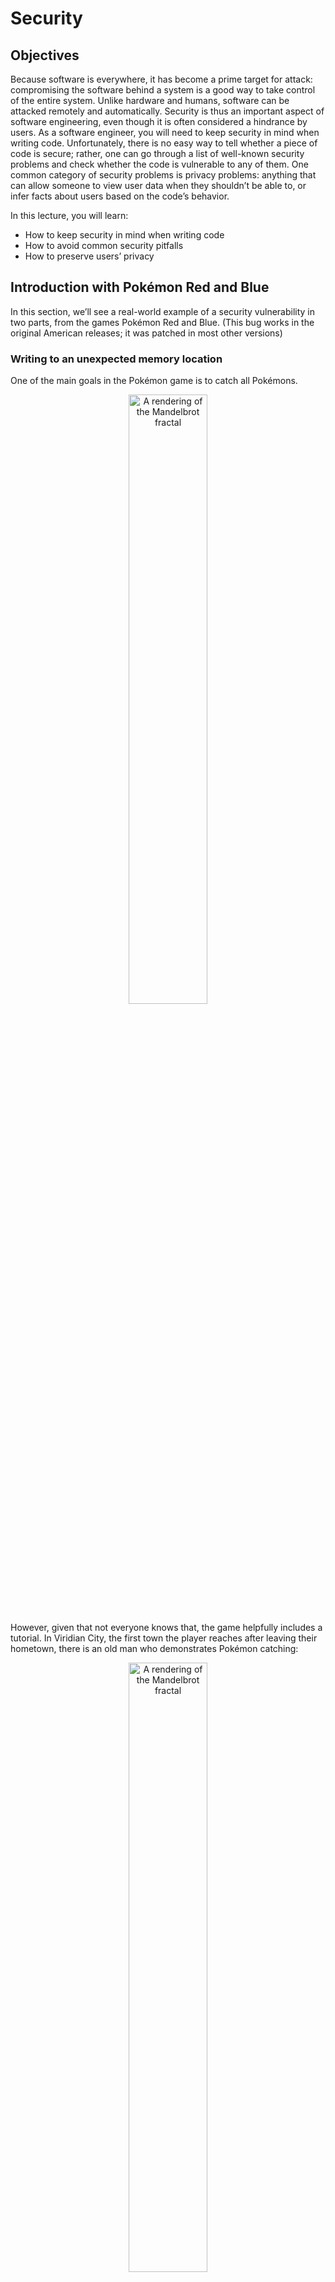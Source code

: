 # Security

## Objectives

Because software is everywhere, it has become a prime target for attack: compromising the software behind a system is a good way to take control of the entire system. Unlike hardware and humans, software can be attacked remotely and automatically. Security is thus an important aspect of software engineering, even though it is often considered a hindrance by users. As a software engineer, you will need to keep security in mind when writing code. Unfortunately, there is no easy way to tell whether a piece of code is secure; rather, one can go through a list of well-known security problems and check whether the code is vulnerable to any of them. One common category of security problems is privacy problems: anything that can allow someone to view user data when they shouldn’t be able to, or infer facts about users based on the code’s behavior.

In this lecture, you will learn:
* How to keep security in mind when writing code
* How to avoid common security pitfalls
* How to preserve users’ privacy


## Introduction with Pokémon Red and Blue

In this section, we’ll see a real-world example of a security vulnerability in two parts, from the games Pokémon Red and Blue. (This bug works in the original American releases; it was patched in most other versions)


### Writing to an unexpected memory location

One of the main goals in the Pokémon game is to catch all Pokémons.

<p align="center"><img alt="A rendering of the Mandelbrot fractal" src="images/battle.png" width="50%" /></p>

However, given that not everyone knows that, the game helpfully includes a tutorial. In Viridian City, the first town the player reaches after leaving their hometown, there is an old man who demonstrates Pokémon catching:

<p align="center"><img alt="A rendering of the Mandelbrot fractal" src="images/oldman.png" width="50%" /></p>

This is a nice feature to show new players what to do, especially given that Pokémon Red and Blue were the first Pokémon games (except for the Japan-only Pokémon Green).

Now let’s think about how the tutorial is implemented. Pokémon Red and Blue only have one playable character, so how can the game show an old man instead? (The female playable character was added in Pokémon Crystal)

Replacing the player image is the easiest part: since there is only one possible player image in the rest of the game, the tutorial code switches the pointer to the image to point to the old man instead, then switches it back, without having to explicitly remember which image was used before since there can be only one.

But the name is another matter: it’s customizable! In the first screenshot above, the player is named “SOLAL”. The tutorial code must store it somewhere. The Game Boy only has 8 KB of RAM, so declaring a variable just for that one time in the entire game seems suboptimal. So, where could the developers store it?

It turns out there is a convenient memory location that is otherwise unused during this part of the game: the list of wild Pokémons that can be encountered in tall grass in the current location. Every location in Pokémon has an associated list of Pokémons that can be encountered when the player is in tall grass, and similar lists for fishing and surfing on water. Whenever the player moves to a different area, the game copies the corresponding lists from the cartridge into memory. But Viridian City has no tall grass, so the corresponding Pokémon list goes unused. Why not use it? After all, its size in memory is more than enough to accommodate any player name.

This is the first part of the vulnerability: the game copies the player’s name, which is user input, into an internal data structure, namely the list of Pokémons that can be found in tall grass. Worse, this input gets silently converted into a different type: from text to a list of Pokémons!

But… that’s fine, right? Because this list of Pokémons is going to be overwritten whenever the player goes somewhere that does have tall grass. Right?


### Reading from that location

Welcome to sunny Cinnabar Island, the town of volcanoes and Fire-type Pokémons! We hope you’ll enjoy your time there, why not try surfing?

<p align="center"><img alt="A rendering of the Mandelbrot fractal" src="images/surf.png" width="50%" /></p>

In the screenshot above, the player is surfing on the sea, by riding a Pokémon. Cinnabar Island has no grass, only sea. Why are we even talking about this? Well, it turns out the developers made a mistake: the vertical strip of water just east of the island, where the player is surfing in the screenshot, is not coded as sea into the game. It’s coded as tall grass!

This is a problem, because Cinnabar Island isn’t supposed to have tall grass. Thus, the game does not configure the list of Pokémons that can be encountered in tall grass when entering the area. Which means the Pokémons encountered on that strip of water are the same as the ones encountered in the tall grass wherever the player was previously.

But that’s fine, right? Because the Pokémons encountered in the strip of water are Pokémons that the player already had access to in the previous area, so the player can’t encounter Pokémons they couldn’t already encounter elsewhere. Right? …you see where this is going.

The game is accidentally reading from an uninitialized memory location, and unfortunately for the developers, that location also happens to be the subject of a bug allowing players to write arbitrary data into it.

With this bug, you too can encounter a Mewtwo, an otherwise unique Pokémon not encountered in the wild, at level 131, a full 31 levels above the maximum allowed level! Just name your player “DDDDDDD”, because the game encodes ‘D’ with a binary value that is the same as the one used to encode the ID of Mewtwo and the level 131, and the list of wild Pokémons made up of (&lt;level>, &lt;ID>) tuples. Then go watch the old man’s tutorial, fly directly to Cinnabar Island, surf… and _voilà_!

<p align="center"><img alt="A rendering of the Mandelbrot fractal" src="images/mewtwo.png" width="50%" /></p>

Since not all characters in the player name correspond to valid Pokémon, one can also get oddities, such as the “MISSINGNO.” Pokémon name, which is used when the game encounters an invalid Pokémon, along with an image that is not a Pokémon but pulled from somewhere else on the cartridge. Pokémon is not usually creepy, but set your name to ‘wwwwwww’, use this glitch, and you get this:

<p align="center"><img alt="A rendering of the Mandelbrot fractal" src="images/missingno.png" width="50%" /></p>


### Takeaways

What should you take away from this interesting though mostly harmless bug?



* Avoid storing data, especially derived from user input, in unintended locations
    * If you must do it, make sure to erase the data from the location immediately after you’re done
* Do not store duplicate information, such as a tile’s looks (water) and its internal type (tall grass)
    * Instead, have the code derive one kind of information from the other, so they don’t get out of sync
* Sanity checks make sense even if you don’t see a way the inputs could be corrupted
    * In this example, the game could ignore wild Pokémons whose level is above 100

The Pokémon developers made the same duplication mistake in the fourth generation of games, Diamond and Pearl, in which one can [surf](https://bulbapedia.bulbagarden.net/wiki/Surf_glitch) through a _door _to reach out-of-bounds locations, and exploit this to go to secret locations in the game. This is problematic because these locations are usually unlocked as a reward for going to a Pokémon event in the real world, such as watching a Pokémon movie, which brings money to the Pokémon developers. Players can thus use this bug to avoid having to pay.


## Keeping Security in Mind

Security is an endless cat-and-mouse game between hackers (both good and evil) and the developers and maintainers of a system. Here are some hints for how to write code that will succumb to the incantations of a hacker.

While it may be tempting to write quick and dirty code to put something together and to make it secure and reliable later, this is a dangerous approach. First, when writing code in this mindset, you always come up with another feature to write - which delays even more the necessary security efforts. Second, the more your codebase grows, the harder it is to introduce security notions without rewriting a lot of code. Therefore, it is important to think about security from the start.

Thankfully, the first advice to write secure code is to write _good _code, and this is a topic we have already covered extensively during this course. Indeed, bugs are easier to spot and harder to introduce if:



* The code is well modularized, and interfaces only expose what is strictly necessary to their functionality
* The logic of the code is easy to understand
* There is no code duplication (as it is very easy to patch a bug in one place and forget about the other copies)
* Your code is well tested, using both unit tests, end-to-end testing, and fuzzing techniques

This list is not exhaustive, but it captures the general idea.

Trust boundaries should also be clearly established and enforced. A trust boundary describes a boundary between components that are trusted by the system and components that are not. Any data that crosses this boundary must be handled carefully, as it may originate from a malicious user trying to affect the behaviour of the system. You should always make sure that this data is of the correct format and fail fast if it is not. For example, in an Android application with a web server backend hosted in the cloud, the Application and the Server should be considered as independent: the App should not blindly trust any data received from the server (it may originate from a pirated server, for example), and the Server should not trust any data received from the App (it may come from a modified client or even from hand-crafted HTTP requests). Finally, **users are always outside of your trust boundaries**. You should always validate any input that originates from users.

The principle of least privilege is also a general guideline to keep in mind. It states that each component in your system should be granted exactly the permissions it needs to do its task, and not more. In a Web application, you could for example make sure that the login/registration module can only change the users in the database, and not anything else (their permissions, their messages, their orders…). A simple way to enforce that is to use different users (be it Unix users, Database users, API users, …) for different modules in your app, and make sure that a module cannot access the credentials from other modules. When implementing authorization on your system, it is also better to use credentials that give the least permissions possible, and issue credentials with a very short validity period and more permissions on a per-action basis.

These few hints are not everything, as a lot of security concepts are language or framework specific. In general, most of them can be found in the language or framework documentation. For example, Oracle provides an important list of [secure coding guidelines for Java](https://www.oracle.com/java/technologies/javase/seccodeguide.html). Other lists of common flaws are very useful and should be carefully reviewed regularly, to make sure you know what are the flaws they describe and how to prevent them. We provide you with some of the most important of these flaws in the next section.


## Common Security Pitfalls

Here, we will list some of the common flaws from [OWASP Top Ten Web Application Security Flaws](https://owasp.org/www-project-top-ten/) as well as the [OWASP Mobile Top Ten](https://owasp.org/www-project-mobile-top-10/), which apply specifically to Web and mobile applications respectively. You can also have a look at the [Common Weakness Enumeration Top 25](https://cwe.mitre.org/top25/archive/2020/2020_cwe_top25.html) list, which contains more general weaknesses. 


```
In general, you will easily find security lists for your particular application domain online: you should make sure to review your code against each possible vulnerability and actively try to break your software from the point of view of an attacker (e.g. red teaming) to ensure its security. Also, these lists get updated fairly often given new technologies and popular attack vectors, so make sure to check them every so often.
```



### Injection

Injection flaws can be disastrous, but at the same time are relatively simple to prevent. These flaws are characterized by the use of malicious user input in sensitive places. The easiest way to prevent them is always to sanitize input as much as possible. We present here the three most common types of injections: SQL Injections, Command Injections, and Cross Site Scripting (XSS)

**SQL Injections** refer to SQL, a popular language to query relational databases. In SQL, you write requests to access tables in the database. For example, if you want to get all users with id 42, you could write `SELECT * FROM users WHERE user_id = 42 ;`

The injection happens when you want to set this user id using user provided data. If you write a login form, you can be tempted to write something like this (in Java): 


```
connection.createStatement().executeQuery("SELECT * FROM users WHERE user_email = '" + email + "'"); // Dangerous, don't do this!
```


However, this is dangerous - especially if the user email is not previously validated. For example, a malicious user could provide an email `"' ; DELETE FROM users WHERE 1 = 1 --"`, which would delete all users. More sophisticated attacks are indeed possible, and you can learn about them in multiple courses at EPFL.

**How to avoid this? **In the case of SQL queries, most client libraries provide a way to _prepare _requests. When writing the request, you indicate that some values will be replaced by user values. In some way, this is equivalent to creating a “SQL function” that takes some values. These values are handled in a specific way by the SQL server, meaning they cannot be interpreted as SQL code. Here is how you could write this in Java:


```
PreparedStatement statement = connection.prepareStatement("SELECT * FROM users WHERE user_email = ?");
statement.setString(1, email);
return statement.executeQuery();
```


**Command injections** refer to system commands. For example, let’s say you want to write an application that takes any domain and runs a _ping_ command on this domain and returns the output to the user. In Python, one could write it this way:


```
import os
result = os.system("ping " + domain)
```


However, an user can provide a domain such as `"epfl.ch ; cat /var/www/passwords.conf" `to simply read all the passwords from your web server configuration. 

**How to avoid this? **In this case, you should use “harder” but “safer” alternatives to os.system, such as the os.exec* family of function. They all take an executable path as an argument and usually consider all other parameters as **arguments** to this executable, instead of passing everything to the shell - which may interpret the arguments as commands.

**Cross Site Scripting **refers to the ability for an attacker to inject HTML source code in a web page served by your application, targeting the user browser. Depending on the severity, this may give the attacker the possibility to execute any Javascript code in the user browser, giving them full access to the targeted account.

There are two main ways in which an application can be vulnerable to XSS. The first one is if you store some user data and display it on some page without any sanitization. In this case, any person visiting the page can be affected. The second one is if you take some parameters (either in the URL or in response to a form) and display them back without sanitization. Here, the victim must be redirected to this page with a crafted parameter, so they need to click on a malicious link containing the payload.

**Example: **assume that users are able to leave some comments on a website through an HTML form, which are stored on the website’s database. Those comments are stored in plain text, without performing any sanitization or verification whatsoever.
In this example, the provided input text will be fetched by any subsequent user visiting this page. However, nothing will be displayed, instead the user will be redirected to http://evilwebsite, simply because the script tag will be interpreted by their browser’s Javascript engine as being part of the HTML document object model (DOM). The injected code is arbitrary, and can thus be used to steal cookies (being able to use the user’s sessions on other websites), run cryptominers, inject advertisements into the page, phish passwords, ...

**How to avoid this? **As always, it is very important to sanitize user input, preferably through a whitelist. If your input is not supposed to contain HTML, you should make sure that any potential HTML tag (e.g.,. `&lt;script>`) should be escaped. In HTML, you can simply replace the characters `&lt; `with` &lt;` and `> `with` &gt;`. The browser will display them as the correct characters but will not try to interpret them as HTML tags.

A lot of web templating frameworks automatically escape HTML on user input, and web application frameworks usually provide methods to do this. It is still a good practice to test that the input is correctly sanitized using end-to-end tests.

In general, use a library that automates this for you (e.g. [DOMPurify](https://github.com/cure53/DOMPurify)). Escaping HTML perfectly can require a bit of effort, and using a library that does it well is the best way to make sure you don’t forget anything.

See OWASP cheat sheets [A1:2017-Injection](https://owasp.org/www-project-top-ten/2017/A1_2017-Injection) and [A7:2017-XSS](https://owasp.org/www-project-top-ten/2017/A7_2017-Cross-Site_Scripting_(XSS)) ; Java Secure Coding Guidelines [INJECT](https://www.oracle.com/java/technologies/javase/seccodeguide.html#3)


### Broken Access Control

This flaw describes the possibility for users to do actions that should be forbidden to them. For example, if a standard user can delete any account on your service using a bug, or if they can see the photos uploaded by any user because the directory has indexing enabled.

There is no easy way to avoid these bugs, but some common patterns can be avoided. 

For example, you should always protect _direct object accesses_: if a user account has an id, you should make sure that the URL `/users/delete/:account_id` is protected and can only be accessed by an administrator account. Even if the given ID is supposed to be secret, random and complicated to guess (non sequential, with high entropy), all accesses to the object should still be checked for permission. Indeed, one can always send requests with random ids and possibly delete an account.

Writing end-to-end tests that try to call each endpoint without the appropriate permissions can also help you gain confidence that you did not entirely forget to put access control in. It can also protect you from later updates that could accidentally disable access control on some endpoints.

See OWASP cheat sheet [A5:2017-Broken Access Control](https://owasp.org/www-project-top-ten/2017/A5_2017-Broken_Access_Control) ; Java Secure Coding Guidelines [ACCESS](https://www.oracle.com/java/technologies/javase/seccodeguide.html#9)


### Insecure Deserialization

Serialization is the concept of _translating a data-structure or object to a form in which it can be stored._ Deserialization is the opposite operation: translating some stored data to an object or data-structure. 

JSON (JavaScript Object Notation) is a very common format for data serialization and deserialization. Libraries to serialize and deserialize objects exist in a lot of languages. For example, the following Scala objects could be serialized in JSON this way:


```
case class Address(street: String, city: String, zipcode: String, country: String)
case class Person(firstname: String, lastname: String, age: Int, address: Address)

val arthur = Person("Arthur", "Dent", 42, Address("Country Lane", "Cottington", "PO16 7GZ", "United Kingdom"))
print(Json.stringify(arthur))

>>> 
{
	"firstname": "Arthur",
	"lastname": "Dent",
	"age": 42,
	"address": {
		"street": "Country Lane",
		"city": "Cottington",
		"zipcode": "PO16 7GZ",
		"Country": "United Kingdom"
	}
}
```


However, there are other ways to serialize and deserialize objects. You can even define your own (for example, if you have a fixed number of fields that always come in the same order, you can simply define that each field should be separated by an arbitrary string such as “`$$SEP$$`”, this would be a serialization scheme. You should however obviously check that the separator cannot show up in the fields’ values). However, when you try to deserialize user data, you must always be very cautious. 

Java is natively capable of serialization or deserialization of any object to a string representation. However, there are absolutely no integrity checks on these objects: quoting the Java Secure Coding Guidelines: **“Deserialization of untrusted data is inherently dangerous and should be avoided”.** If you simply deserialize any user input in Java, an attacker could simply write something else in the object - which could lead to a trivial _remote code execution _attack. Therefore, you should never use Java deserialization on untrusted data.

Even when using safer representations such as JSON or custom formats, there are multiple possible attacks. 

First, bugs in the deserialization parser can cause infinite loops or very high memory usages, which can lead to a denial of service attacks. This is a common bug for naive parsers in [XML](https://en.wikipedia.org/wiki/XML_denial-of-service_attack#:~:text=An%20XML%20denial%2Dof%2Dservice,or%20system%20running%20that%20service.), but can also happen in JSON if the size of the input is not limited (for example, an attacker could send a very huge JSON string that would exhaust the system memory when deserializing).

Second, you should always remember that serialized data is not protected against tampering. For example, let’s say you want to authenticate an user and send them a HTTP cookie containing the following data: `{"user_id": 5, "admin": false}`. An attacker can simply modify the cookie to read `{"user_id": 5, "admin": true}` to become an admin, if no other safeguards are put into place. Therefore, if your object serialization contains sensitive data that must not be changed by the user, it is very important to authenticate it. If you use JSON, [JSON Web Tokens (JWT)](http://jwt.io/) are a good way - but they also have [problems](https://connect2id.com/products/nimbus-jose-jwt/vulnerabilities) on their own.

A rule of thumb is to always be cautious when deserializing user-data, and to use a battle-tested library to do so, as naive homemade implementations may be subject to known flaws unbeknownst to you.

See OWASP cheat sheet [A8:2017-Insecure Deserialization](https://owasp.org/www-project-top-ten/2017/A8_2017-Insecure_Deserialization) ; Java Secure Coding Guidelines [SERIAL](https://www.oracle.com/java/technologies/javase/seccodeguide.html#8)


### Using Insecure Components

Important applications often depend on dozens of external libraries, which themselves depend on dozens of other libraries. When you want to perform a specific task (for example, JSON serialization or network communication), it is often faster and safer to use specialized libraries that are very good at this specific thing (for example, GSon and Netty respectively). Writing a web-app from scratch in most languages would be re-inventing the wheel: you’d need to develop a whole network stack to handle TCP connections, parse HTTP requests, then dispatch them to your workers and write the reply. Instead of doing that, it is way easier and safer to use a framework (such as Spring or Play, in Java). 

Using external libraries is safer, because these libraries are developed by teams of skilled developers that specifically work on them. They are also used widely, which means that discovered flaws are usually patched quickly. However, these observations don’t apply to _all _libraries - some of them are almost unknown and maintained by a single developer, possibly even abandoned. Therefore, it is a good practice to **make sure that a library is well supported and has a wide community** before depending on it in a project.

It is also important to keep these libraries up-to-date. Critical flaws are found every day in tens of open source projects, even the most popular ones. **Running an insecure version of a widely popular library is extremely dangerous**, as easy-to-use exploits are often widely available to attackers, who can then exploit the bugs effortlessly. This affects everyone (e.g., Facebook was affected in [September 2020](https://portswigger.net/daily-swig/internal-facebook-systems-exposed-via-unpatched-apache-library)).

See OWASP cheat sheet [A8:2017-Using Components With Known Vulnerabilities](https://owasp.org/www-project-top-ten/2017/A9_2017-Using_Components_with_Known_Vulnerabilities) ; Java Secure Coding Guidelines [FUNDAMENTALS-8](https://www.oracle.com/java/technologies/javase/seccodeguide.html#0-8)


### Improper Platform Usage and Insecure Data Storage

Most computer systems include secure facilities for the storage and processing of highly sensitive data such as cryptographic keys, database passwords, user credentials, … Examples include the [iOS keychain](https://developer.apple.com/documentation/security/keychain_services), [Android Keystore](https://developer.android.com/training/articles/keystore), or [Linux keyrings](https://www.man7.org/linux/man-pages/man7/keyrings.7.html), as well as hardware-hardened circuitry ([Android hardware-backed keystore](https://source.android.com/security/keystore), [Intel Secure Key](https://software.intel.com/content/www/us/en/develop/blogs/what-is-intelr-secure-key-technology.html), or [ARM TrustZone](https://developer.arm.com/ip-products/security-ip/trustzone), ...) and cryptographic libraries ([Android Cryptography](https://developer.android.com/guide/topics/security/cryptography), [Java / C# Bouncy Castle](https://www.bouncycastle.org/), ...)

It is your responsibility as a developer to learn about the best security practices of your specific application environment. Failure to do so will result in you reinventing the wheel with great risks of exposing flaws in your implementation (designing truly secure cryptography and storage technologies is extremely hard!). As a rule of thumb, unless you are a cryptography expert, never implement encryption mechanisms yourself. There are many (bad) software systems in the wild that store secrets in plaintext storage (such as files on the disk), or that implement their own (doubtfully secure) encryption mechanisms. Remember that security through obscurity is usually a recipe for disaster, and use Kerckhoffs’s principle which states that “a cryptosystem should be secure even if everything about the system, except the key, is public knowledge”.

See [OWASP cheat sheet about M1: Improper Platform Usage](https://owasp.org/www-project-mobile-top-10/2016-risks/m1-improper-platform-usage), [OWASP cheat sheet about M2: Insecure Data Storage](https://owasp.org/www-project-mobile-top-10/2016-risks/m2-insecure-data-storage)


### Code Tampering and Reverse Engineering

In these attacks, hackers will typically exploit the application binary and files themselves by decompiling assembly / bytecode executables and retrieving assets (images, configuration files, ...) from the software package. Example scenarios include:



* Changing the application binary or its assets and repackaging it, then distributing it under a different name
* Wrap or redirect API calls from the application to external code (library, OS, remote services) to intercept data in-flight or execute malicious code (stealing credentials, running cryptocurrency miners, ...)
* Extracting constants from the binary code such as API keys, passwords and other hardcoded secrets
* Stealing proprietary algorithms (e.g. trained ML models)

Typically, any code that is accessible to users (mobile apps, javascript frontends, desktop applications) is susceptible to reverse engineering of its source files. By applying security best practices (such as using the aforementioned secure facilities of a system), the execution scope of the end-user software should stay limited. Tools such as code obfuscators (such as [Proguard in Android](https://developer.android.com/studio/build/shrink-code)) may also considerably slow down the progress of attackers in understanding the code binary by removing the attached semantics (class names, variables, ...).

See [OWASP cheat sheet about M8: Code Tampering](https://owasp.org/www-project-mobile-top-10/2016-risks/m8-code-tampering), [OWASP cheat sheet about M9: Reverse Engineering](https://owasp.org/www-project-mobile-top-10/2016-risks/m9-reverse-engineering)


### Extraneous Functionality

Sometimes hackers don’t need anything other than the software itself to find vulnerabilities: debugging tools (such as loggers, privilege backdoors) and WIP code (demo features, test code paths) may find their way into the final product, if developers are not careful about removing them. Attackers can then very easily collect information about the functionalities of the software, or may even use these unwanted features directly. For instance, a mobile app may contain log statements that are observable by simply connecting the phone to a debugging tool (such as adb or Android Studio) and leak implementation details. Another example is an authentication server that should always require users to use 2-factor authentication, but has a hidden backdoor endpoint used for testing purposes that bypasses 2FA: hackers may simply find the corresponding calling code, and try to execute it themselves to gain access to users accounts, with some additional social engineering.

See [OWASP cheat sheet about M10: Extraneous functionality](https://owasp.org/www-project-mobile-top-10/2016-risks/m10-extraneous-functionality)


## Preserving Users’ Privacy

Privacy has become an important concern in modern times. To some degree, awareness has improved as well. We are less likely today to hand out all of our personal data and PII (Personally Identifiable Information: name, address, phone number, …) to unknown websites. In this section, we will briefly discuss some ways in which you can make sure that the data you collect about your users is not misused or leaked.


### Strategy 1: Data you don’t collect is data you don’t need to protect

The first way to protect user data is to refrain from collecting it.

When writing a form, make sure that every field inside that form is needed, because as soon as the data reaches your server, you are responsible for keeping it secret. The same concept applies to any way of collecting data: automated logs, machine learning algorithms, … 

Recent regulations require you to explicitly request user consent before collecting certain data. Data collection also comes with multiple legal requirements: you must keep the data safe from unauthorized access, cannot share it with third parties unless explicitly authorized by the user, you must allow the user to download a copy of their data or to remove it from your servers. You may collect some data without requiring any consent, but the scope of this collection is very limited - think username/passwords, for example.

It may sound tempting at first to collect every possible information about your user base, but remember: **all this information needs to be kept private.**


### Strategy 2: Hash / encrypt user data

When the data reaches your backend server, you want to make sure that it stays safe even if something bad happens (think: a bad actor logs-in as admin on your server).

Encrypting the whole database is usually a good thing, but depending on the encryption scheme you choose, you won’t be protected against the same kind of attacks. For example, encrypting the database on disk won’t protect you if the key to decrypt it is on the machine. 

Using multiple database accounts with limited permissions can also limit the consequences of bugs in your application code. For example, if your database software allows it, you can make sure that the account you use to create new users is not able to change the permissions of the users or to return a list of users in the database. This way, if a bug in your registration code allows an attacker to write arbitrary requests, they will be constrained by the permissions of the database user.


#### Keeping passwords safe

An important thing to think about is **hashing passwords.** You may think that if your app is not very important, your users’ passwords don’t matter. After all, what could possibly go wrong if an attacker gets a user password for your Zoo Management smartphone game? Well, that user has possibly **reused this password elsewhere**. Password reuse is a very common problem because humans are not good at remembering multiple complex passwords. Therefore, you should assume that any user on your app may have used a very important password to register, and you must make sure that this password **never leaks.** 

Thankfully, there is an easy way to achieve that: hashing. Contrary to encryption, which is reversible (i.e. if you know the key, you can decrypt and read the original value), good hashing is only one way, meaning it’s almost impossible to find the original value given the hash of that value. Using hashes, you don’t have to keep an encryption key secret. You also don’t have the risk of one of the developers using the key to decrypt the password of a user to access their email account.

Hashing functions are provided in libraries in almost all programming languages. Some of them, as PHP, include them in their standard library. They can be divided in two categories:



* **“Fast” hashing functions**: SHA1, MD5, SHA3… \
These functions are often used to compute hashes for files. They can hash multiple gigabytes in a few seconds, into a short series of bytes written in hexadecimal form (20 bytes for SHA1)
* **“Slow” hashing functions**: Argon2, BCrypt, … \
These functions are slower, and you can adapt their cost when calling them (making them use more or less memory, and more or less CPU time). “Slow” here means that a standard password can take about 500ms-1s to hash.

When storing passwords, **you should only use “slow” hashing functions**. First, they are usually specifically built to handle passwords. Second, the fact that they are slow means it will be very hard for an attacker to _bruteforce_ a hash to try to recover the password. Indeed, if an attacker gets access to a list of hashed passwords, they can try a list of common passwords, or simply all permutations of some length. In 2012, using 25 GPUs in parallel allowed attackers to test 60 billion SHA1 hashes per second ([https://www.zdnet.com/article/25-gpus-devour-password-hashes-at-up-to-348-billion-per-second/](https://www.zdnet.com/article/25-gpus-devour-password-hashes-at-up-to-348-billion-per-second/)). Argon2 is way harder to parallelize and to run on a GPU, therefore it is not as trivial for attackers to bruteforce passwords hashed using it.

But how to check a user password if it is impossible to decrypt it? That’s simple: because the hash function is deterministic, you can simply apply the hash function again on a provided password and compare it with your stored hash to check if it’s correct. You will see a small code sample below.

When hashing passwords, **it is important to use a _salt_**. A _salt_ is a random string added to the password before hashing it. You need to have one random salt for each user, and you obviously need to keep it with the password, otherwise it would be impossible to re-use it when hashing user input. Using a salt makes it harder for an attacker to see if two users used the same password (since hashing is deterministic, if two users choose password “aaaaa”, they will get the same sha1 hash “5cafdebe4e78588628681c0fa5fda8a410ccd966”; but by adding the different salts to the passwords, they become different string that - most likely - give two different hash values). Moreover, not using salt means that an attacker that wants to bruteforce stored passwords can do it only once for each hash value: every time they try to hash a guess, they can immediately see all users for which this password works. 

Usually, **the libraries that provide the hash functions also include automatic hashing **(and you should **<span style="text-decoration:underline;">never</span>** try to write your own hash/cryptography functions libraries to use them in the real world). You have a function to hash the password when the user registers (``password_hash`` in PHP), that will create a salt, hash the password with the salt, and return a string containing both the salt and the hash ; and a function to verify a user password (``password_verify`` in PHP), that takes a user provided password and a previously hashed password and checks that they correspond. For example, Argon2 hashes created using PHP’s _password_hash_ look like this:


```
$argon2id$v=19$m=65536,t=4,p=1$LkZFZDIwNHZqR2ttMHhRTA$sIy1TMe9frrczfWpOSMrENt1jWkCt4vSyzm+i2iGQGo
```


It’s a string in which parameters are separated using the dollar sign. The name of the algorithm comes first, then come multiple parameters for the algorithm, and finally the salt `LkZFZDIwNHZqR2ttMHhRTA` and the hashed password `LkZFZDIwNHZqR2ttMHhRTA$sIy1TMe9frrczfWpOSMrENt1jWkCt4vSyzm+i2iGQGo.`

As for the encryption mechanisms, you should preferably use well maintained libraries for passwords hash with salt handling to reduce chances of encountering bugs that can lead to data leaks.


```
Note: protect your backups as well as your data!
Even if your main database server is a fortress that no-one can ever enter, it is useless if you regularly backup your database and put it in a freely accessible directory. This is in fact a problem that is quite common and has led to the leak of very personal data, such as with the Red Cross Blood Service in Australia data leak.
Therefore, make sure that your backup strategy doesn't accidentally involve keeping database archives in indexed directories that can be found using any search engine.
```



### Strategy 3: Encrypt data between the server and the client

Users often browse the web from networks that are insecure, such as public wifi hotspots (think Airport WiFi). On such networks, it is particularly easy for an attacker to set-up a device that imitates the hotspot but acts as a Man-in-the-Middle between user devices and the actual network. This means that when a user _thinks_ they are connected to _Zurich FH FreeWifi_, they are actually connected to an attacker laptop that redirects all your requests to the legitimate network but spies on them or modifies them while doing so.

Using this scheme, an attacker can **read **what is exchanged between the victim and the internet, and **modify **it: either by blocking some websites, or inserting malicious links in them.

However, there is a simple protection to these attacks: **TLS** - for Transport Layer Security. As you may recall from your Computer Networks course, the Transport Layer is the network layer in which TCP and UDP reside. **TLS** is a protocol that adds encryption to TCP. Using TLS, the client and server first exchange a **handshake**, in which the server presents a signed certificate to prove that it is legitimate (usually, this certificate simply contains the **domain name** of the server, and enables the client to make sure that the server is the legitimate owner for that domain name), and then both the client and server derive a secret key to encrypt the rest of the communication. There are multiple versions of the TLS standard, and it admits multiple algorithms to derive the signature and the keys. 

In HTTP, the use of TLS is denoted by the _S_ after _HTTP_ in the URL (_[https://www.epfl.ch/](https://www.epfl.ch/)_). HTTPS uses port 443 instead of 80 and uses TLS instead of simple TCP. Today, using HTTPS is highly recommended, as browsers begin to display insecure warnings on forms sent via an insecure connection and search-engines lower the rank of websites that don’t offer HTTPS.

Deploying HTTPS is nowadays very easy and can be done for free. If you rent your own servers, it is very simple to get a certificate and to automate its renewal using [Let’s Encrypt](https://letsencrypt.org/fr/). Getting the server configuration right can be a bit tricky, but multiple tools exist to help you with that: see for example [https://ssl-config.mozilla.org/](https://ssl-config.mozilla.org/). Otherwise, you can also use a CDN (Content Delivery Network), such as Cloudflare, as most of them give you a free TLS certificate and easy configuration options. 

There is usually no good reason to leave a part of your service reachable using standard HTTP - and be aware that it can be dangerous to do so! Indeed, if your site can be accessed via simple HTTP, a man-in-the-middle can simply block any connection to your HTTPS server and instead force the use of simple HTTP requests. The same goes for “insecure” algorithms: TLS allows a lot of algorithms to be used, and some of them are nowadays considered insecure. Leaving them enabled makes sure that old clients can still connect, but it makes recent clients more vulnerable, as a man-in-the-middle can use downgrade attacks to force the client to use the insecure algorithms.


### Strategy 4: Beware of side-channels

Even when your data is not accessible directly, it can be possible to access it via _side channels_, by observing the result of some actions to infer what the value is.

The website Ashley Madison promoted itself as a website for extra-conjugal encounters. It is not hard to understand why their customers wanted to stay relatively anonymous, and why they would have been very annoyed if it was trivial to check if their email address was registered on the site… which was actually the case. 

When poorly implemented, a password reset form can simply leak if the user already exists. In fact, a naive way of implementing password reset would be to ask the user its email, then send them a recovery link if the email exists, and otherwise display an error. However, this makes it very easy to check if an email address exists in the database. While Ashley Madison displayed the same message in both cases, _[they removed the email field and button if the email existed](https://www.troyhunt.com/your-affairs-were-never-discrete-ashley/)! _This means that no user on their service was really anonymous, and it was trivial for anyone to check if someone had an account there. 

**How to get this feature right?** The easiest way is to send an email regardless of whether the account exists or not. If you have an account, the email contains a recovery link. Otherwise, it contains a generic message such as “You tried to recover your password for this email but your email was not registered on our service”. The page shown to the user must be exactly identical in both cases.

Even if you get the password reset form right, another feature that can expose the existence or not of a user in a database is the registration form. On most websites, the email address is the login, therefore it has to be unique among all users. And therefore, if a user attempts to register using an email address that already exists, you need to tell them that they can’t register, as the email is already used… Here, you can use the same strategy as before: when registering, send a confirmation email to the user. If the email already exists, simply ask them to login instead or inform them that someone tried to create a new account with this email address.

Finally, a sneakier way to guess if a user exists or not is to use the login feature and to time how long it takes to return “Wrong credentials”. Indeed, a naive way to handle login would be the following:


```
login(email, password):
	account = database.get_user(email)
	
	if account is None:
		return WrongCredentials
	else:
		return password_verify(password, account.password_hash)
```


Now think about what happens if your password hash function is slow - like about 500ms. If the account exists, then you need to verify the password - which takes about 500ms. However, if the account doesn’t exist, the function returns immediately. Assuming the round-trip time is not high (for example, 50ms), it is very easy for the attacker to distinguish both cases, leaking if the email exists in the database.

Here, the mitigation can be a bit tricky. One simple way to mitigate this problem is to **hash something regardless**. For example, you can have a constant somewhere containing a hashed random string. Whenever someone tries to login using an account that does not exist, simply use _password_verify_ on that hash. This will take the usual 500ms and make it impossible for the attacker to distinguish both cases. Indeed, you don’t want to ruin your efforts by returning a different error message depending on whether the email exists or not in the database.

Not all applications need to hide their list of users this way - however, these pieces of advice can apply to any kind of sensitive information. Always try to reason about how an attacker could use innocent features to gain knowledge about information that should be kept private.
